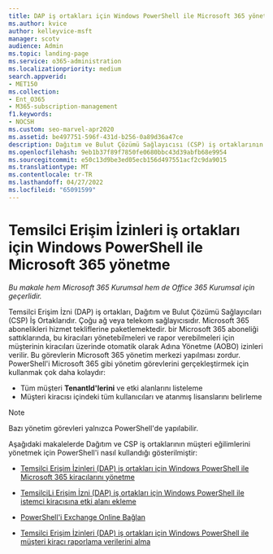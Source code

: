 ```yaml
---
title: DAP iş ortakları için Windows PowerShell ile Microsoft 365 yönetme
ms.author: kvice
author: kelleyvice-msft
manager: scotv
audience: Admin
ms.topic: landing-page
ms.service: o365-administration
ms.localizationpriority: medium
search.appverid:
- MET150
ms.collection:
- Ent_O365
- M365-subscription-management
f1.keywords:
- NOCSH
ms.custom: seo-marvel-apr2020
ms.assetid: be497751-596f-431d-b256-0a89d36a47ce
description: Dağıtım ve Bulut Çözümü Sağlayıcısı (CSP) iş ortaklarının Microsoft 365 müşteri kiracılarını yönetmek için Windows PowerShell nasıl kullanabileceği.
ms.openlocfilehash: 9eb1b37f89f7850fe0680bbc43d39abfb68e9954
ms.sourcegitcommit: e50c13d9be3ed05ecb156d497551acf2c9da9015
ms.translationtype: MT
ms.contentlocale: tr-TR
ms.lasthandoff: 04/27/2022
ms.locfileid: "65091599"
---
```

# <a name="how-to-manage-microsoft-365-with-windows-powershell-for-delegated-access-permissions-partners"></a>Temsilci Erişim İzinleri iş ortakları için Windows PowerShell ile Microsoft 365 yönetme

*Bu makale hem Microsoft 365 Kurumsal hem de Office 365 Kurumsal için geçerlidir.*

Temsilci Erişim İzni (DAP) iş ortakları, Dağıtım ve Bulut Çözümü Sağlayıcıları (CSP) İş Ortaklarıdır. Çoğu ağ veya telekom sağlayıcısıdır. Microsoft 365 abonelikleri hizmet tekliflerine paketlemektedir. bir Microsoft 365 aboneliği sattıklarında, bu kiracıları yönetebilmeleri ve rapor verebilmeleri için müşterinin kiracıları üzerinde otomatik olarak Adına Yönetme (AOBO) izinleri verilir. Bu görevlerin Microsoft 365 yönetim merkezi yapılması zordur. PowerShell'i Microsoft 365 gibi yönetim görevlerini gerçekleştirmek için kullanmak çok daha kolaydır:
- Tüm müşteri **TenantId'lerini** ve etki alanlarını listeleme 
- Müşteri kiracısı içindeki tüm kullanıcıları ve atanmış lisanslarını belirleme
> [!NOTE]
> Bazı yönetim görevleri yalnızca PowerShell'de yapılabilir.

Aşağıdaki makalelerde Dağıtım ve CSP iş ortaklarının müşteri eğilimlerini yönetmek için PowerShell'i nasıl kullandığı gösterilmiştir:
  
- [Temsilci Erişim İzinleri (DAP) iş ortakları için Windows PowerShell ile Microsoft 365 kiracılarını yönetme](manage-microsoft-365-tenants-with-windows-powershell-for-delegated-access-permissio.md)
    
- [TemsilciLi Erişim İzni (DAP) iş ortakları için Windows PowerShell ile istemci kiracısına etki alanı ekleme](add-a-domain-to-a-client-tenancy-with-windows-powershell-for-delegated-access-pe.md)
    
- [PowerShell'i Exchange Online Bağlan](/powershell/exchange/connect-to-exchange-online-powershell)
    
- [Temsilci Erişim İzinleri (DAP) iş ortakları için Windows PowerShell ile müşteri kiracı raporlama verilerini alma](retrieve-customer-tenant-reporting-data-with-windows-powershell-for-delegated-ac.md)
